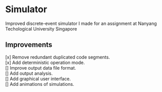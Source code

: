 # Simulator
Improved discrete-event simulator I made for an assignment at Nanyang Techological University Singapore

## Improvements
[x] Remove redundant duplicated code segments.  
[x] Add deterministic operation mode.  
[] Improve output data file format.   
[] Add output analysis.   
[] Add graphical user interface.  
[] Add animations of simulations.
